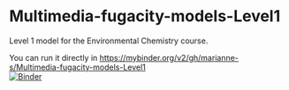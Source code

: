 # Multimedia-fugacity-models-Level1
Level 1 model for the Environmental Chemistry course.

You can run it directly in https://mybinder.org/v2/gh/marianne-s/Multimedia-fugacity-models-Level1 </br>
[![Binder](https://mybinder.org/badge_logo.svg)](https://mybinder.org/v2/gh/marianne-s/Multimedia-fugacity-models-Level1/HEAD)

